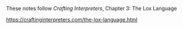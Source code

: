 These notes follow *Crafting Interpreters*, Chapter 3: The Lox Language

https://craftinginterpreters.com/the-lox-language.html
